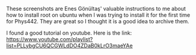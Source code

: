 These screenshots are Enes Gönültaş' valuable instructions to me about how to install root on ubuntu when I was trying to install it for the first time for Phys442. They are great so I thought it is a good idea to archive them. 

I found a good tutorial on youtube. Here is the link: https://www.youtube.com/playlist?list=PLLybgCU6QCGWLdDO4ZDaB0kLrO3maeYAe

